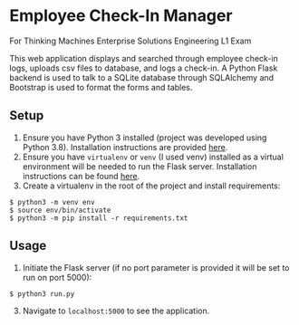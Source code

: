 # Employee Check-In Manager
For Thinking Machines Enterprise Solutions Engineering L1 Exam

This web application displays and searched through employee check-in logs, uploads csv files to database, and logs a check-in. 
A Python Flask backend is used to talk to a SQLite database through SQLAlchemy and Bootstrap is used to format the forms and tables.

## Setup
1. Ensure you have Python 3 installed (project was developed using Python 3.8). Installation instructions are provided [here](http://docs.python-guide.org/en/latest/starting/installation/).
2. Ensure you have `virtualenv` or `venv` (I used venv) installed as a virtual environment will be needed to run the Flask server. Installation instructions can be found [here](https://packaging.python.org/guides/installing-using-pip-and-virtual-environments/).
3. Create a virtualenv in the root of the project and install requirements:
```
$ python3 -m venv env
$ source env/bin/activate
$ python3 -m pip install -r requirements.txt
```

## Usage
1. Initiate the Flask server (if no port parameter is provided it will be set to run on port 5000):
```
$ python3 run.py
```
3. Navigate to `localhost:5000` to see the application.
